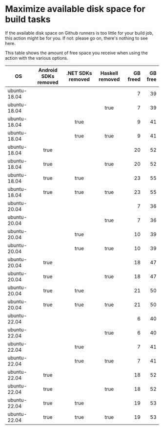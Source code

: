 # Maximize available disk space for build tasks

If the available disk space on Github runners is too little for your build job, this action might be for you.
If not: please go on, there's nothing to see here.

This table shows the amount of free space you receive when using the action with the various options.

OS | Android SDKs removed | .NET SDKs removed | Haskell removed | GB freed | GB free
---|:--------------------:|:-----------------:|:---------------:|---------:|-------:
ubuntu-18.04 |  |  |  | 7 | 39
ubuntu-18.04 |  |  | true | 7 | 39
ubuntu-18.04 |  | true |  | 9 | 41
ubuntu-18.04 |  | true | true | 9 | 41
ubuntu-18.04 | true |  |  | 20 | 52
ubuntu-18.04 | true |  | true | 20 | 52
ubuntu-18.04 | true | true |  | 23 | 55
ubuntu-18.04 | true | true | true | 23 | 55
ubuntu-20.04 |  |  |  | 7 | 36
ubuntu-20.04 |  |  | true | 7 | 36
ubuntu-20.04 |  | true |  | 10 | 39
ubuntu-20.04 |  | true | true | 10 | 39
ubuntu-20.04 | true |  |  | 18 | 47
ubuntu-20.04 | true |  | true | 18 | 47
ubuntu-20.04 | true | true |  | 21 | 50
ubuntu-20.04 | true | true | true | 21 | 50
ubuntu-22.04 |  |  |  | 6 | 40
ubuntu-22.04 |  |  | true | 6 | 40
ubuntu-22.04 |  | true |  | 7 | 41
ubuntu-22.04 |  | true | true | 7 | 41
ubuntu-22.04 | true |  |  | 18 | 52
ubuntu-22.04 | true |  | true | 18 | 52
ubuntu-22.04 | true | true |  | 19 | 53
ubuntu-22.04 | true | true | true | 19 | 53

